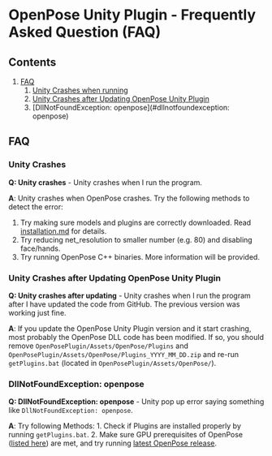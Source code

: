 OpenPose Unity Plugin - Frequently Asked Question (FAQ)
============================================

## Contents
1. [FAQ](#faq)
    1. [Unity Crashes when running](#unity-crashes)
    2. [Unity Crashes after Updating OpenPose Unity Plugin](#unity-crashes-after-updating-openpose-unity-plugin)
    2. [DllNotFoundException: openpose](#dllnotfoundexception: openpose)

## FAQ
### Unity Crashes
**Q: Unity crashes** - Unity crashes when I run the program.

**A**: Unity crashes when OpenPose crashes. Try the following methods to detect the error:

1. Try making sure models and plugins are correctly downloaded. Read [installation.md](./installation.md) for details.
2. Try reducing net_resolution to smaller number (e.g. 80) and disabling face/hands.
3. Try running OpenPose C++ binaries. More information will be provided.



### Unity Crashes after Updating OpenPose Unity Plugin
**Q: Unity crashes after updating** - Unity crashes when I run the program after I have updated the code from GitHub. The previous version was working just fine.

**A**: If you update the OpenPose Unity Plugin version and it start crashing, most probably the OpenPose DLL code has been modified. If so, you should remove `OpenPosePlugin/Assets/OpenPose/Plugins` and `OpenPosePlugin/Assets/OpenPose/Plugins_YYYY_MM_DD.zip` and re-run `getPlugins.bat` (located in `OpenPosePlugin/Assets/OpenPose/`).



### DllNotFoundException: openpose
**Q: DllNotFoundException: openpose** - Unity pop up error saying something like `DllNotFoundException: openpose`. 

**A**: Try following Methods: 
    1. Check if Plugins are installed properly by running `getPlugins.bat`. 
    2. Make sure GPU prerequisites of OpenPose ([listed here](https://github.com/CMU-Perceptual-Computing-Lab/openpose/blob/master/doc/installation.md#prerequisites)) are met, and try running [latest OpenPose release](https://github.com/CMU-Perceptual-Computing-Lab/openpose/releases). 
